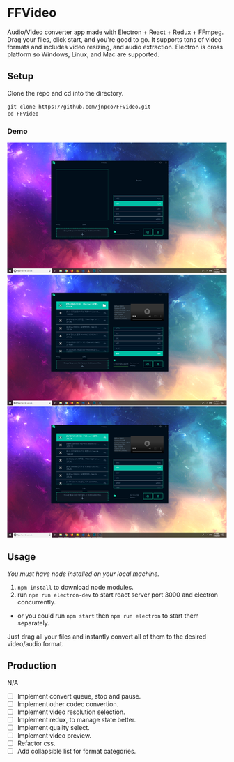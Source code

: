 # FFVideo
Audio/Video converter app made with Electron + React + Redux + FFmpeg. Drag your files, click start, and you're good to go. It supports tons of video formats and includes video resizing, and audio extraction. Electron is cross platform so Windows, Linux, and Mac are supported.

## Setup

Clone the repo and cd into the directory.

```
git clone https://github.com/jnpco/FFVideo.git
cd FFVideo
```
### Demo
<img src="samples/nofiles.png" height="300" alt="nofiles">
<img src="samples/withconverted.png" height="300" alt="withconverted">
<img src="samples/withfiles.png" height="300" alt="withfiles">

## Usage

*You must have node installed on your local machine.*

1. `npm install` to download node modules.
2. run `npm run electron-dev` to start react server port 3000 and electron concurrently.
 - or you could run `npm start` then `npm run electron` to start them separately.

Just drag all your files and instantly convert all of them to the desired video/audio format.

## Production

N/A

- [ ] Implement convert queue, stop and pause.
- [ ] Implement other codec convertion.
- [ ] Implement video resolution selection.
- [ ] Implement redux, to manage state better.
- [ ] Implement quality select.
- [ ] Implement video preview.
- [ ] Refactor css.
- [ ] Add collapsible list for format categories.
